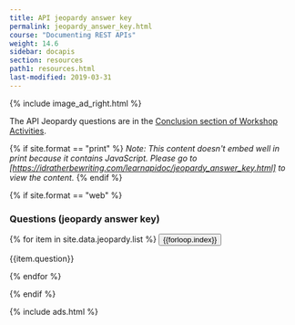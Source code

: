 ```yaml
---
title: API jeopardy answer key
permalink: jeopardy_answer_key.html
course: "Documenting REST APIs"
weight: 14.6
sidebar: docapis
section: resources
path1: resources.html
last-modified: 2019-03-31
---
```


{% include image_ad_right.html %}

The API Jeopardy questions are in the [Conclusion section of Workshop Activities](https://idratherbewriting.com/learnapidoc/workshop.html#conclusion).

{% if site.format == "print" %}
*Note: This content doesn't embed well in print because it contains JavaScript. Please go to [https://idratherbewriting.com/learnapidoc/jeopardy_answer_key.html] to view the content.*
{% endif %}

{% if site.format == "web" %}

### Questions (jeopardy answer key)

{% for item in site.data.jeopardy.list %}
<button type="button" class="btn btn-danger" data-toggle="collapse" data-target="#q{{forloop.index}}">{{forloop.index}}</button>

<div id="q{{forloop.index}}" class="collapse">
<p>{{item.question}}</p>
</div>
{% endfor %}

{% endif %}

{% include ads.html %}
